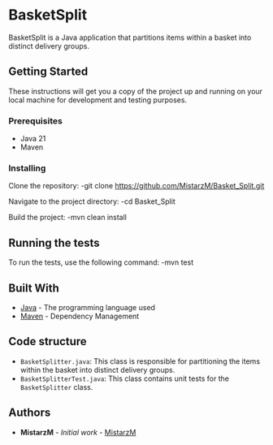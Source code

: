 # BasketSplit

BasketSplit is a Java application that partitions items within a basket into distinct delivery groups.

## Getting Started

These instructions will get you a copy of the project up and running on your local machine for development and testing purposes.

### Prerequisites

- Java 21
- Maven

### Installing

Clone the repository:
-git clone https://github.com/MistarzM/Basket_Split.git

Navigate to the project directory:
-cd Basket_Split

Build the project:
-mvn clean install

## Running the tests
To run the tests, use the following command:
-mvn test

## Built With

- [Java](https://www.java.com/) - The programming language used
- [Maven](https://maven.apache.org/) - Dependency Management

## Code structure

- `BasketSplitter.java`: This class is responsible for partitioning the items within the basket into distinct delivery groups.
- `BasketSplitterTest.java`: This class contains unit tests for the `BasketSplitter` class.

## Authors

- **MistarzM** - *Initial work* - [MistarzM](https://github.com/MistarzM)
